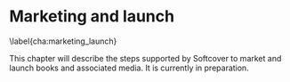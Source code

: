 # Marketing and launch
\label{cha:marketing_launch}

This chapter will describe the steps supported by Softcover to market and launch books and associated media. It is currently in preparation.

<!-- ### Publishing screencasts and other media

Lorem ipsum dolor sit amet, consectetur adipisicing elit, sed do eiusmod
tempor incididunt ut labore et dolore magna aliqua. Ut enim ad minim veniam,
quis nostrud exercitation ullamco laboris nisi ut aliquip ex ea commodo
consequat. Duis aute irure dolor in reprehenderit in voluptate velit esse
cillum dolore eu fugiat nulla pariatur. Excepteur sint occaecat cupidatat non
proident, sunt in culpa qui officia deserunt mollit anim id est laborum.


### Marketing page
\label{sec:marketing_page}

The Softcover website comes with a marketing page. Set its contents using `marketing.yml` in the `config` directory. Can use limited Markdown.

#### Authors

\begin{codelisting}
\label{code:marketing_authors}
\codecaption{Author(s) information. \\ \filepath{config/marketing.yml}}
```yaml
authors:
  -
    name: "The Author"
    image: /images/testimonial_1.png
    contact_email: "info@softcover.io"
    bio:
      |
        Author bio [link](https://www.softcover.io)

```
\end{codelisting}

#### Testimonials

\begin{codelisting}
\label{code:marketing_testimonials}
\codecaption{Testimonials. \\ \filepath{config/marketing.yml}}
```yaml
testimonials:
  -
    name: "Person 1"
    title: "Person 1 Title"
    image: /images/testimonial_1.png
    text: "Testimonial 1 text"

  -
    name: "Person 2"
    title: "Person 2 Title"
    gravatar_email: "info@softcover.io"
    text: "Testimonial 2 text"

```
\end{codelisting}

#### Frequently Asked Questions

\begin{codelisting}
\label{code:marketing_faq}
\codecaption{Frequently Asked Questions. \\ \filepath{config/marketing.yml}}
```yaml
faq:
  -
    question: "Question 1 text"
    answer: "Answer 1 text"

  -
    question: "Question 2 text"
    answer: "Answer 2 text"
```
\end{codelisting}

#### Additional information

\begin{codelisting}
\label{code:marketing_additional}
\codecaption{Additional marketing information. \\ \filepath{config/marketing.yml}}
```yaml
contact_email: ''
hide_custom_domain_footer: false
```
\end{codelisting} -->